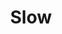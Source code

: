 ---
title: "Slow"
permalink: /spells/slow/
tags:
  - Spell
available_for:
  - Sorcerer
  - Wizard
level: "3rd Level"
school: "Transmutation"
range: "120 ft"
area: "40 ft"
shape: "Cube"
comp:
  - V
  - S
  - M
material: "a drop of molasses."
duration: "Up to 1 minute"
concentration: true
attack: "WIS Save"
description: |
  You alter time around up to six creatures of your choice in a 40-foot cube within range. Each target must succeed on a wisdom saving throw or be affected by this spell for the duration.

  An affected target's speed is halved, it takes a -2 penalty to AC and dexterity saving throws, and it can't use reactions. On its turn, it can use either an action or a bonus action, not both. Regardless of the creature's abilities or magic items, it can't make more than one melee or ranged attack during its turn.

  If the creature attempts to cast a spell with a casting time of 1 action, roll a d20. On an 11 or higher, the spell doesn't take effect until the creature's next turn, and the creature must use its action on that turn to complete the spell. If it can't, the spell is wasted.

  A creature affected by this spell makes another wisdom saving throw at the end of its turn. On a successful save, the effect ends for it.
excerpt: "You alter time around up to six creatures of your choice in a 40-foot cube within range."
source: "Basic Rules"
---